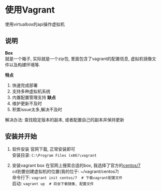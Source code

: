 # 使用Vagrant
使用virtualbox的api操作虚拟机  

## 说明

**Box**  
就是一个箱子, 实际就是一个zip包, 里面包含了vagrant的配置信息, 虚拟机镜像文件以及构建环境等.


**特点**  
1. 快速完成部署
2. 支持多种虚拟机系统
3. 内置配置管理支持
**缺点**  
1. 维护更新不及时
2. 积累issue太多,解决不及时

解决办法: 查找稳定版本的副本, 或者配置自己的副本并保持更新


## 安装并开始

1. 软件安装
官网下载, 正常安装即可  
安装目录: `C:\Program Files (x86)\vagrant`
  
2. 安装vagrant box
 在官网上搜索合适的box, 我选择了官方的[centos/7](https://app.vagrantup.com/centos/boxes/7)  
 cd到要创建虚拟机的位置(我的位于: ~/vagrant/centos7)  
 命令行下: ```vagrant init centos/7  # 下载vagrant配置文件```  
 启动: ```vagrant up  # 将会下载镜像, 配置文件```
   





